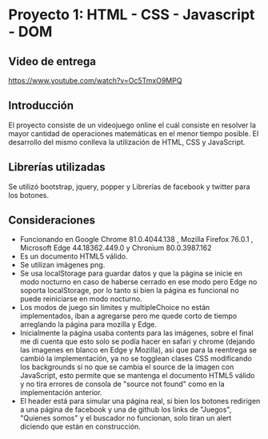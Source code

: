 # Proyecto 1:  HTML - CSS - Javascript - DOM

## **Video de entrega**
https://www.youtube.com/watch?v=Oc5TmxO9MPQ

## **Introducción**

El proyecto consiste de un videojuego online el cuál consiste en resolver la mayor cantidad de operaciones matemáticas en el menor tiempo posible. El desarrollo del mismo conlleva la utilización de HTML, CSS y JavaScript.

## **Librerías utilizadas**
Se utilizó bootstrap, jquery, popper y Librerías de facebook y twitter para los botones.

## **Consideraciones**
- Funcionando en Google Chrome 81.0.4044.138 , Mozilla Firefox 76.0.1 , Microsoft Edge 44.18362.449.0 y Chronium 80.0.3987.162
- Es un documento HTML5 válido.
- Se utilizan imágenes png.
- Se usa localStorage para guardar datos y que la página se inicie en modo nocturno en caso de haberse cerrado en ese modo pero Edge no soporta localStorage, por lo tanto si bien la página es funcional no puede reiniciarse en modo nocturno.
- Los modos de juego sin limites y multipleChoice no están implementados, iban a agregarse pero me quede corto de tiempo arreglando la página para mozilla y Edge.
- Inicialmente la página usaba contents para las imágenes, sobre el final me di cuenta que esto solo se podía hacer en safari y chrome (dejando las imagenes en blanco en Edge y Mozilla), asi que para la reentrega se cambió la implementación, ya no se togglean clases CSS modificando los backgrounds si no que se cambia el source de la imagen con JavaScript, esto permite que se mantenga el documento HTML5 válido y no tira errores de consola de "source not found" como en la implementación anterior.
- El header está para simular una página real, si bien los botones redirigen a una página de facebook y una de github los links de "Juegos", "Quienes somos" y el buscador no funcionan, solo tiran un alert diciendo que están en construcción.
